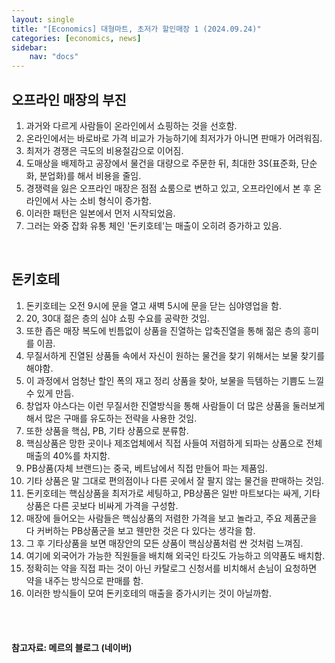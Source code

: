 ```yaml
---
layout: single
title: "[Economics] 대형마트, 초저가 할인매장 1 (2024.09.24)"
categories: [economics, news]
sidebar:
    nav: "docs"
---
```


## 오프라인 매장의 부진
1. 과거와 다르게 사람들이 온라인에서 쇼핑하는 것을 선호함.
1. 온라인에서는 바로바로 가격 비교가 가능하기에 최저가가 아니면 판매가 어려워짐.
1. 최저가 경쟁은 극도의 비용절감으로 이어짐.
1. 도매상을 배제하고 공장에서 물건을 대량으로 주문한 뒤, 최대한 3S(표준화, 단순화, 분업화)를 해서 비용을 줄임.
1. 경쟁력을 잃은 오프라인 매장은 점점 쇼룸으로 변하고 있고, 오프라인에서 본 후 온라인에서 사는 소비 형식이 증가함.
1. 이러한 패턴은 일본에서 먼저 시작되었음.
1. 그러는 와중 잡화 유통 체인 '돈키호테'는 매출이 오히려 증가하고 있음.

<br/>

## 돈키호테
1. 돈키호테는 오전 9시에 문을 열고 새벽 5시에 문을 닫는 심야영업을 함.
1. 20, 30대 젊은 층의 심야 쇼핑 수요를 공략한 것임.
1. 또한 좁은 매장 복도에 빈틈없이 상품을 진열하는 압축진열을 통해 젊은 층의 흥미를 이끔.
1. 무질서하게 진열된 상품들 속에서 자신이 원하는 물건을 찾기 위해서는 보물 찾기를 해야함.
1. 이 과정에서 엄청난 할인 폭의 재고 정리 상품을 찾아, 보물을 득템하는 기쁨도 느낄 수 있게 만듬.
1. 창업자 야스다는 이런 무질서한 진열방식을 통해 사람들이 더 많은 상품을 둘러보게 해서 많은 구매를 유도하는 전략을 사용한 것임.
1. 또한 상품을 핵심, PB, 기타 상품으로 분류함.
1. 핵심상품은 망한 곳이나 제조업체에서 직접 사들여 저렴하게 되파는 상품으로 전체 매출의 40%를 차지함.
1. PB상품(자체 브랜드)는 중국, 베트남에서 직접 만들어 파는 제품임.
1. 기타 상품은 말 그대로 편의점이나 다른 곳에서 잘 팔지 않는 물건을 판매하는 것임.
1. 돈키호테는 핵심상품을 최저가로 세팅하고, PB상품은 일반 마트보다는 싸게, 기타 상품은 다른 곳보다 비싸게 가격을 구성함.
1. 매장에 들어오는 사람들은 핵심상품의 저렴한 가격을 보고 놀라고, 주요 제품군을 다 커버하는 PB상품군을 보고 웬만한 것은 다 있다는 생각을 함.
1. 그 후 기타상품을 보면 매장안의 모든 상품이 핵심상품처럼 싼 것처럼 느껴짐.
1. 여기에 외국어가 가능한 직원들을 배치해 외국인 타깃도 가능하고 의약품도 배치함.
1. 정확히는 약을 직접 파는 것이 아닌 카탈로그 신청서를 비치해서 손님이 요청하면 약을 내주는 방식으로 판매를 함.
1. 이러한 방식들이 모여 돈키호테의 매출을 증가시키는 것이 아닐까함.


<br/>
<br/>

#### 참고자료: 메르의 블로그 (네이버) 